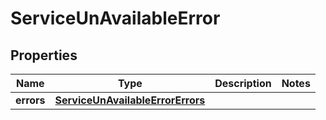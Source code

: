 

# ServiceUnAvailableError

## Properties

Name | Type | Description | Notes
------------ | ------------- | ------------- | -------------
**errors** | [**ServiceUnAvailableErrorErrors**](ServiceUnAvailableErrorErrors.md) |  | 



